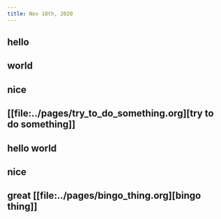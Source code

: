 ```yaml
---
title: Nov 18th, 2020
---
```


## hello
## world
## nice
## [[file:../pages/try_to_do_something.org][try to do something]]
## hello world
## nice
## great [[file:../pages/bingo_thing.org][bingo thing]]
